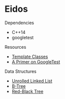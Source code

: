 Eidos
======

Dependencies
- C++14
- googletest

Resources
- [Template Classes](http://en.cppreference.com/w/cpp/language/class_template)
- [A Primer on GoogleTest](https://github.com/google/googletest/blob/master/googletest/docs/Primer.md)

Data Structures
- [Unrolled Linked List](https://en.wikipedia.org/wiki/Unrolled_linked_list)
- [B-Tree](https://en.wikipedia.org/wiki/B-tree)
- [Red-Black Tree](https://en.wikipedia.org/wiki/Red%E2%80%93black_tree)
